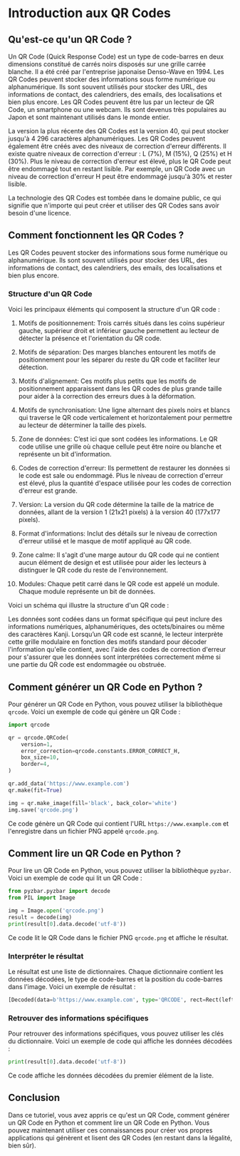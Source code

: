 # Introduction aux QR Codes

## Qu'est-ce qu'un QR Code ?

Un QR Code (Quick Response Code) est un type de code-barres en deux dimensions constitué de carrés noirs disposés sur une grille carrée blanche. Il a été créé par l'entreprise japonaise Denso-Wave en 1994. Les QR Codes peuvent stocker des informations sous forme numérique ou alphanumérique. Ils sont souvent utilisés pour stocker des URL, des informations de contact, des calendriers, des emails, des localisations et bien plus encore. Les QR Codes peuvent être lus par un lecteur de QR Code, un smartphone ou une webcam. Ils sont devenus très populaires au Japon et sont maintenant utilisés dans le monde entier.

La version la plus récente des QR Codes est la version 40, qui peut stocker jusqu'à 4 296 caractères alphanumériques. Les QR Codes peuvent également être créés avec des niveaux de correction d'erreur différents. Il existe quatre niveaux de correction d'erreur : L (7%), M (15%), Q (25%) et H (30%). Plus le niveau de correction d'erreur est élevé, plus le QR Code peut être endommagé tout en restant lisible. Par exemple, un QR Code avec un niveau de correction d'erreur H peut être endommagé jusqu'à 30% et rester lisible.

La technologie des QR Codes est tombée dans le domaine public, ce qui signifie que n'importe qui peut créer et utiliser des QR Codes sans avoir besoin d'une licence.

## Comment fonctionnent les QR Codes ?

Les QR Codes peuvent stocker des informations sous forme numérique ou alphanumérique. Ils sont souvent utilisés pour stocker des URL, des informations de contact, des calendriers, des emails, des localisations et bien plus encore. 

### Structure d'un QR Code

Voici les principaux éléments qui composent la structure d'un QR code :

1. Motifs de positionnement: Trois carrés situés dans les coins supérieur gauche, supérieur droit et inférieur gauche permettent au lecteur de détecter la présence et l'orientation du QR code.
2. Motifs de séparation: Des marges blanches entourent les motifs de positionnement pour les séparer du reste du QR code et faciliter leur détection.
3. Motifs d'alignement: Ces motifs plus petits que les motifs de positionnement apparaissent dans les QR codes de plus grande taille pour aider à la correction des erreurs dues à la déformation.
4. Motifs de synchronisation: Une ligne alternant des pixels noirs et blancs qui traverse le QR code verticalement et horizontalement pour permettre au lecteur de déterminer la taille des pixels.
5. Zone de données: C’est ici que sont codées les informations. Le QR code utilise une grille où chaque cellule peut être noire ou blanche et représente un bit d'information.
6. Codes de correction d'erreur: Ils permettent de restaurer les données si le code est sale ou endommagé. Plus le niveau de correction d'erreur est élevé, plus la quantité d'espace utilisée pour les codes de correction d'erreur est grande.
7. Version: La version du QR code détermine la taille de la matrice de données, allant de la version 1 (21x21 pixels) à la version 40 (177x177 pixels).

8. Format d'informations: Inclut des détails sur le niveau de correction d'erreur utilisé et le masque de motif appliqué au QR code.
9. Zone calme: Il s'agit d'une marge autour du QR code qui ne contient aucun élément de design et est utilisée pour aider les lecteurs à distinguer le QR code du reste de l'environnement.
10. Modules: Chaque petit carré dans le QR code est appelé un module. Chaque module représente un bit de données.

Voici un schéma qui illustre la structure d'un QR code :


Les données sont codées dans un format spécifique qui peut inclure des informations numériques, alphanumériques, des octets/binaires ou même des caractères Kanji. Lorsqu’un QR code est scanné, le lecteur interprète cette grille modulaire en fonction des motifs standard pour décoder l'information qu'elle contient, avec l'aide des codes de correction d'erreur pour s'assurer que les données sont interprétées correctement même si une partie du QR code est endommagée ou obstruée.

## Comment générer un QR Code en Python ?

Pour générer un QR Code en Python, vous pouvez utiliser la bibliothèque `qrcode`. Voici un exemple de code qui génère un QR Code :

```python
import qrcode

qr = qrcode.QRCode(
    version=1,
    error_correction=qrcode.constants.ERROR_CORRECT_H,
    box_size=10,
    border=4,
)

qr.add_data('https://www.example.com')
qr.make(fit=True)

img = qr.make_image(fill='black', back_color='white')
img.save('qrcode.png')
```

Ce code génère un QR Code qui contient l'URL `https://www.example.com` et l'enregistre dans un fichier PNG appelé `qrcode.png`.

## Comment lire un QR Code en Python ?

Pour lire un QR Code en Python, vous pouvez utiliser la bibliothèque `pyzbar`. Voici un exemple de code qui lit un QR Code :

```python
from pyzbar.pyzbar import decode
from PIL import Image

img = Image.open('qrcode.png')
result = decode(img)
print(result[0].data.decode('utf-8'))
```

Ce code lit le QR Code dans le fichier PNG `qrcode.png` et affiche le résultat.

### Interpréter le résultat

Le résultat est une liste de dictionnaires. Chaque dictionnaire contient les données décodées, le type de code-barres et la position du code-barres dans l'image. Voici un exemple de résultat :

```python
[Decoded(data=b'https://www.example.com', type='QRCODE', rect=Rect(left=40, top=40, width=240, height=240), polygon=[Point(x=40, y=40), Point(x=40, y=280), Point(x=280, y=280), Point(x=280, y=40)])]
```

### Retrouver des informations spécifiques

Pour retrouver des informations spécifiques, vous pouvez utiliser les clés du dictionnaire. Voici un exemple de code qui affiche les données décodées :

```python
print(result[0].data.decode('utf-8'))
```

Ce code affiche les données décodées du premier élément de la liste.

## Conclusion

Dans ce tutoriel, vous avez appris ce qu'est un QR Code, comment générer un QR Code en Python et comment lire un QR Code en Python. Vous pouvez maintenant utiliser ces connaissances pour créer vos propres applications qui génèrent et lisent des QR Codes (en restant dans la légalité, bien sûr).
